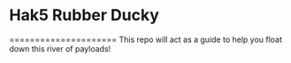 # Hak5 Rubber Ducky 
=====================
This repo will act as 
a guide to help you float
down this river of payloads!
